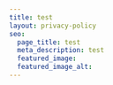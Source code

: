 ```yaml
---
title: test
layout: privacy-policy
seo:
  page_title: test
  meta_description: test
  featured_image: 
  featured_image_alt:
---
```


<script src="https://cdn.hipaamate.com/forms/contact/api.js" data-website-id="cllpbub2z0001s601nw7poxm8"></script>
